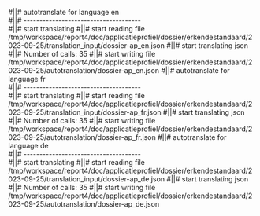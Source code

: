 #||# autotranslate for language en  
#||# -------------------------------------  
#||# start translating
#||# start reading file /tmp/workspace/report4/doc/applicatieprofiel/dossier/erkendestandaard/2023-09-25/translation_input/dossier-ap_en.json
#||# start translating json
#||# Number of calls: 35
#||# start writing file /tmp/workspace/report4/doc/applicatieprofiel/dossier/erkendestandaard/2023-09-25/autotranslation/dossier-ap_en.json
#||# autotranslate for language fr  
#||# -------------------------------------  
#||# start translating
#||# start reading file /tmp/workspace/report4/doc/applicatieprofiel/dossier/erkendestandaard/2023-09-25/translation_input/dossier-ap_fr.json
#||# start translating json
#||# Number of calls: 35
#||# start writing file /tmp/workspace/report4/doc/applicatieprofiel/dossier/erkendestandaard/2023-09-25/autotranslation/dossier-ap_fr.json
#||# autotranslate for language de  
#||# -------------------------------------  
#||# start translating
#||# start reading file /tmp/workspace/report4/doc/applicatieprofiel/dossier/erkendestandaard/2023-09-25/translation_input/dossier-ap_de.json
#||# start translating json
#||# Number of calls: 35
#||# start writing file /tmp/workspace/report4/doc/applicatieprofiel/dossier/erkendestandaard/2023-09-25/autotranslation/dossier-ap_de.json
